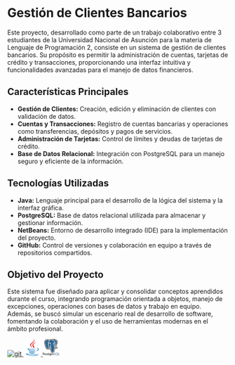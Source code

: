 # Gestión de Clientes Bancarios

Este proyecto, desarrollado como parte de un trabajo colaborativo entre 3 estudiantes de la Universidad Nacional de Asunción para la materia de Lenguaje de Programación 2, consiste en un sistema de gestión de clientes bancarios. Su propósito es permitir la administración de cuentas, tarjetas de crédito y transacciones, proporcionando una interfaz intuitiva y funcionalidades avanzadas para el manejo de datos financieros.

## Características Principales

- **Gestión de Clientes:** Creación, edición y eliminación de clientes con validación de datos.
- **Cuentas y Transacciones:** Registro de cuentas bancarias y operaciones como transferencias, depósitos y pagos de servicios.
- **Administración de Tarjetas:** Control de límites y deudas de tarjetas de crédito.
- **Base de Datos Relacional:** Integración con PostgreSQL para un manejo seguro y eficiente de la información.

## Tecnologías Utilizadas
- **Java:** Lenguaje principal para el desarrollo de la lógica del sistema y la interfaz gráfica.
- **PostgreSQL:** Base de datos relacional utilizada para almacenar y gestionar información.
- **NetBeans:** Entorno de desarrollo integrado (IDE) para la implementación del proyecto.
- **GitHub:** Control de versiones y colaboración en equipo a través de repositorios compartidos.

## Objetivo del Proyecto
Este sistema fue diseñado para aplicar y consolidar conceptos aprendidos durante el curso, integrando programación orientada a objetos, manejo de excepciones, operaciones con bases de datos y trabajo en equipo. Además, se buscó simular un escenario real de desarrollo de software, fomentando la colaboración y el uso de herramientas modernas en el ámbito profesional.

<p align="left"> <a href="https://git-scm.com/" target="_blank" rel="noreferrer"> <img src="https://www.vectorlogo.zone/logos/git-scm/git-scm-icon.svg" alt="git" width="40" height="40"/> </a> <a href="https://www.java.com" target="_blank" rel="noreferrer"> <img src="https://raw.githubusercontent.com/devicons/devicon/master/icons/java/java-original.svg" alt="java" width="40" height="40"/> </a> <a href="https://www.postgresql.org" target="_blank" rel="noreferrer"> <img src="https://raw.githubusercontent.com/devicons/devicon/master/icons/postgresql/postgresql-original-wordmark.svg" alt="postgresql" width="40" height="40"/> </a> </p>
